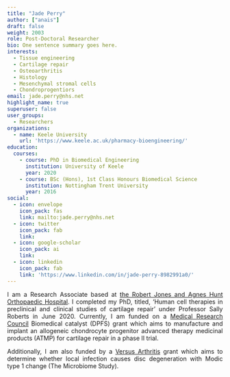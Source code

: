 ```yaml
---
title: "Jade Perry"
author: ["anais"]
draft: false
weight: 2003
role: Post-Doctoral Researcher
bio: One sentence summary goes here.
interests:
  - Tissue engineering
  - Cartilage repair
  - Osteoarthritis
  - Histology
  - Mesenchymal stromal cells
  - Chondroprogentiors
email: jade.perry@nhs.net
highlight_name: true
superuser: false
user_groups:
  - Researchers
organizations:
  - name: Keele University
    url: 'https://www.keele.ac.uk/pharmacy-bioengineering/'
education:
  courses:
    - course: PhD in Biomedical Engineering
      institution: University of Keele 
      year: 2020
    - course: BSc (Hons), 1st Class Honours Biomedical Science 
      institution: Nottingham Trent University
      year: 2016
social:
  - icon: envelope
    icon_pack: fas
    link: mailto:jade.perry@nhs.net
  - icon: twitter
    icon_pack: fab
    link: 
  - icon: google-scholar
    icon_pack: ai
    link: 
  - icon: linkedin
    icon_pack: fab
    link: 'https://www.linkedin.com/in/jade-perry-8982991a0/'
---
```

<style>
body {
text-align: justify}
</style>

I am a Research Associate based at [the Robert Jones and Agnes Hunt Orthopaedic Hospital](https://www.rjah.nhs.uk/). I completed my PhD, titled, ‘Human cell therapies in preclinical and clinical studies of cartilage repair’ under Professor Sally Roberts in June 2020. Currently, I am funded on a [Medical Research Council](https://www.ukri.org/councils/mrc/) Biomedical catalyst (DPFS) grant which aims to manufacture and implant an allogeneic chondrocyte progenitor advanced therapy medicinal products (ATMP) for cartilage repair in a phase II trial.

Additionally, I am also funded by a [Versus Arthritis](https://www.versusarthritis.org/) grant which aims to determine whether local infection causes disc degeneration with Modic type 1 change (The Microbiome Study).
